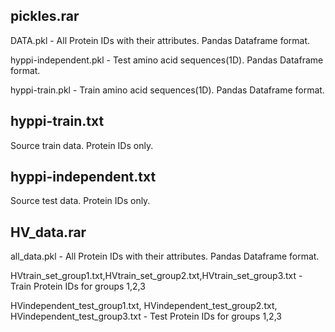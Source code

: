 ## pickles.rar
DATA.pkl - All Protein IDs with their attributes. Pandas Dataframe format.

hyppi-independent.pkl - Test amino acid sequences(1D). Pandas Dataframe format.

hyppi-train.pkl - Train amino acid sequences(1D). Pandas Dataframe format.

## hyppi-train.txt

Source train data. Protein IDs only.

## hyppi-independent.txt

Source test data. Protein IDs only.

## HV_data.rar
all_data.pkl - All Protein IDs with their attributes. Pandas Dataframe format.

HVtrain_set_group1.txt,HVtrain_set_group2.txt,HVtrain_set_group3.txt - Train Protein IDs for groups 1,2,3

HVindependent_test_group1.txt, HVindependent_test_group2.txt, HVindependent_test_group3.txt - Test Protein IDs for groups 1,2,3

